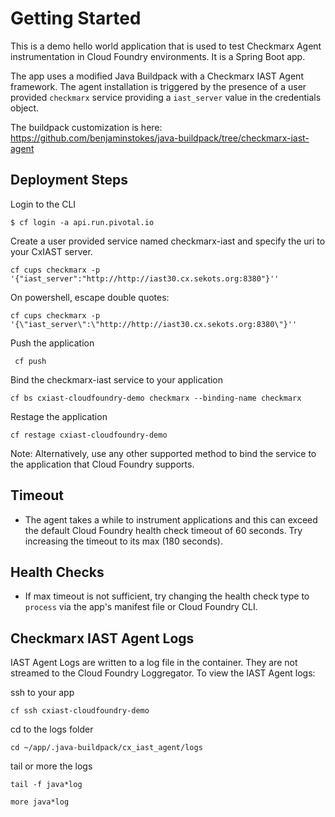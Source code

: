 # Getting Started

This is a demo hello world application that is used to test Checkmarx Agent instrumentation in Cloud Foundry environments. It is a Spring Boot app.

The app uses a modified Java Buildpack with a Checkmarx IAST Agent framework. The agent installation is triggered by the presence of a user provided ```checkmarx``` service providing a ```iast_server``` value in the credentials object. 

The buildpack customization is here: https://github.com/benjaminstokes/java-buildpack/tree/checkmarx-iast-agent

## Deployment Steps

Login to the CLI

```$ cf login -a api.run.pivotal.io```

Create a user provided service named checkmarx-iast and specify the uri to your CxIAST server.

```cf cups checkmarx -p '{"iast_server":"http://http://iast30.cx.sekots.org:8380"}''```

On powershell, escape double quotes:

```cf cups checkmarx -p '{\"iast_server\":\"http://http://iast30.cx.sekots.org:8380\"}''```

Push the application

``` cf push```


Bind the checkmarx-iast service to your application

```cf bs cxiast-cloudfoundry-demo checkmarx --binding-name checkmarx```

Restage the application

```cf restage cxiast-cloudfoundry-demo```

Note: Alternatively, use any other supported method to bind the service to the application that Cloud Foundry supports. 

## Timeout
* The agent takes a while to instrument applications and this can exceed the default Cloud Foundry health check timeout of 60 seconds. Try increasing the timeout to its max (180 seconds).

## Health Checks
* If max timeout is not sufficient, try changing the health check type to ```process``` via the app's manifest file or Cloud Foundry CLI. 



## Checkmarx IAST Agent Logs
IAST Agent Logs are written to a log file in the container. They are not streamed to the Cloud Foundry Loggregator.  To view the IAST Agent logs:

ssh to your app

```cf ssh cxiast-cloudfoundry-demo```

cd to the logs folder

```cd ~/app/.java-buildpack/cx_iast_agent/logs```

tail or more the logs

```tail -f java*log``` 

```more java*log```



